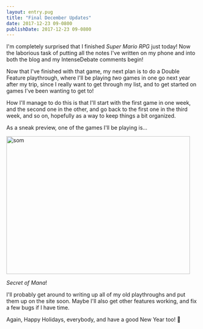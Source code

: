 ```yaml
---
layout: entry.pug
title: "Final December Updates"
date: 2017-12-23 09-0800
publishDate: 2017-12-23 09-0800
---
```


I'm completely surprised that I finished *Super Mario RPG* just today! Now the laborious task of putting all the notes I've written on my phone and into both the blog and my IntenseDebate comments begin!

Now that I've finished with that game, my next plan is to do a Double Feature playthrough, where I'll be playing *two* games in one go next year after my trip, since I really want to get through my list, and to get started on games I've been wanting to get to! 

How I'll manage to do this is that I'll start with the first game in one week, and the second one in the other, and go back to the first one in the third week, and so on, hopefully as a way to keep things a bit organized.

As a sneak preview, one of the games I'll be playing is...

<img src="https://i.imgur.com/8xrgFGr.jpg" alt="som" width="480" height="360" />

*Secret of Mana*!

I'll probably get around to writing up all of my old playthroughs and put them up on the site soon. Maybe I'll also get other features working, and fix a few bugs if I have time.

Again, Happy Holidays, everybody, and have a good New Year too! :christmas_tree:
